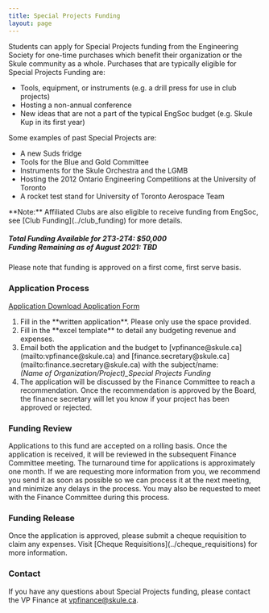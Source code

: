 ```yaml
---
title: Special Projects Funding
layout: page
---
```


<p>Students can apply for Special Projects funding from the Engineering Society for one-time purchases which benefit their organization or the Skule community as a whole. Purchases that are typically eligible for Special Projects Funding are:</p>
<ul>
    <li>Tools, equipment, or instruments (e.g. a drill press for use in club projects)</li>
    <li>Hosting a non-annual conference</li>
    <li>New ideas that are not a part of the typical EngSoc budget (e.g. Skule Kup in its first year)</li>
</ul>
<p>Some examples of past Special Projects are:</p>
<ul>
    <li>A new Suds fridge</li>
    <li>Tools for the Blue and Gold Committee</li>
    <li>Instruments for the Skule Orchestra and the LGMB</li>
    <li>Hosting the 2012 Ontario Engineering Competitions at the University of Toronto</li>
    <li>A rocket test stand for University of Toronto Aerospace Team</li>
</ul>
<p>**Note:** Affiliated Clubs are also eligible to receive funding from EngSoc, see [Club Funding](../club_funding) for more details.</p>
<h5> Total Funding Available for 2T3-2T4: $50,000 <br>Funding Remaining as of August 2021: TBD</h5>
<p> Please note that funding is approved on a first come, first serve basis.</p>
<h3>Application Process</h3> <a class="button is-primary" href="../content/finance/2T1-2T2/Special-Projects-Application-2T1-2T2.xlsx" download> Application Download </a> <a class="button is-danger" href="https://docs.google.com/forms/d/e/1FAIpQLSfwNSAK8fXTA_NpJDPme0jj8PRZZviyFTfwgqLcAWLmAGPsdg/viewform "> Application Form</a>
<ol>
    <li>Fill in the **written application**. Please only use the space provided.</li>
    <li>Fill in the **excel template** to detail any budgeting revenue and expenses.</li>
    <li>Email both the application and the budget to [vpfinance@skule.ca](mailto:vpfinance@skule.ca) and [finance.secretary@skule.ca](mailto:finance.secretary@skule.ca) with the subject/name:<br> <em>(Name of Organization/Project)_Special Projects Funding</em> </li>
    <li>The application will be discussed by the Finance Committee to reach a recommendation. Once the recommendation is approved by the Board, the finance secretary will let you know if your project has been approved or rejected.</li>
</ol>
<h3>Funding Review</h3>
<p>Applications to this fund are accepted on a rolling basis. Once the application is received, it will be reviewed in the subsequent Finance Committee meeting. The turnaround time for applications is approximately one month. If we are requesting more information from you, we recommend you send it as soon as possible so we can process it at the next meeting, and minimize any delays in the process. You may also be requested to meet with the Finance Committee during this process.</p>
<h3>Funding Release</h3>
<p>Once the application is approved, please submit a cheque requisition to claim any expenses. Visit [Cheque Requisitions](../cheque_requisitions) for more information.</p>
<h3>Contact</h3>
<p>If you have any questions about Special Projects funding, please contact the VP Finance at <a class="has-text-warning" href="mailto:vpfinance@skule.ca">vpfinance@skule.ca</a>.</p>